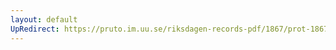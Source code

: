 ```yaml
---
layout: default
UpRedirect: https://pruto.im.uu.se/riksdagen-records-pdf/1867/prot-1867--ak--416/prot-1867--ak--416_007.pdf
---
```

